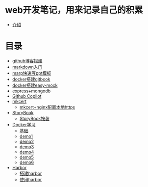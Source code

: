 # web开发笔记，用来记录自己的积累
* [介绍](README.md)

# 目录
* [github博客搭建](github_blog/readme.md)
* [markdown入门](markdown/README.md)
* [marp快速写ppt模板](marp/README.md)
* [docker搭建gitbook](gitbook/index.md)
* [docker搭建easy-mock](dockerEasyMock/README.md)
* [express+mongodb](expressMongodb/index.md)
* [Github Copilot](GithubCopilot/index.md)
* [mkcert]()
    * [mkcert+nginx配置本地https](mkcert/index.md)
* [StoryBook]()
    * [StoryBook按装](StoryBook/index.md)
* [Docker学习]()
    * [基础](dockerLearn/lession1.md)
    * [demo1](dockerLearn/demo1.md)
    * [demo2](dockerLearn/demo2.md)
    * [demo3](dockerLearn/demo3.md)
    * [demo4](dockerLearn/demo4.md)
    * [demo5](dockerLearn/demo5.md)
    * [demo6](dockerLearn/demo6.md)
* [Harbor]()
    * [搭建harbor](harbor/README.md) 
    * [使用harbor](harbor/use.md)





